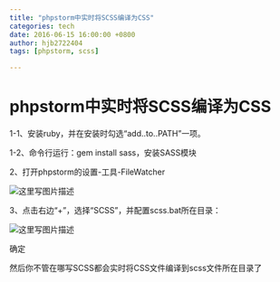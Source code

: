 ```yaml
---
title: "phpstorm中实时将SCSS编译为CSS"
categories: tech
date: 2016-06-15 16:00:00 +0800
author: hjb2722404
tags: [phpstorm, scss]

---
```


# phpstorm中实时将SCSS编译为CSS

1-1、安装ruby，并在安装时勾选“add..to..PATH”一项。

1-2、命令行运行：gem install sass，安装SASS模块

2、打开phpstorm的设置-工具-FileWatcher

![这里写图片描述](http://img.blog.csdn.net/20151130215513185)

3、点击右边“+”，选择“SCSS”，并配置scss.bat所在目录：

![这里写图片描述](http://img.blog.csdn.net/20151130215737044)

确定

然后你不管在哪写SCSS都会实时将CSS文件编译到scss文件所在目录了
